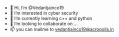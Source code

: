 - 👋 Hi, I’m @Vedantjainco19
- 👀 I’m interested in cyber security
- 🌱 I’m currently learning c++ and python
- 💞️ I’m looking to collaborate on ... 
- 📫 you can mailme to vedantjainco19@acropolis.in

<!---
Vedantjainco19/Vedantjainco19 is a ✨ special ✨ repository because its `README.md` (this file) appears on your GitHub profile.
You can click the Preview link to take a look at your changes.
--->
